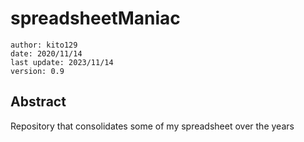 # spreadsheetManiac
    author: kito129
    date: 2020/11/14
    last update: 2023/11/14
    version: 0.9

## Abstract
Repository that consolidates some of my spreadsheet over the years
